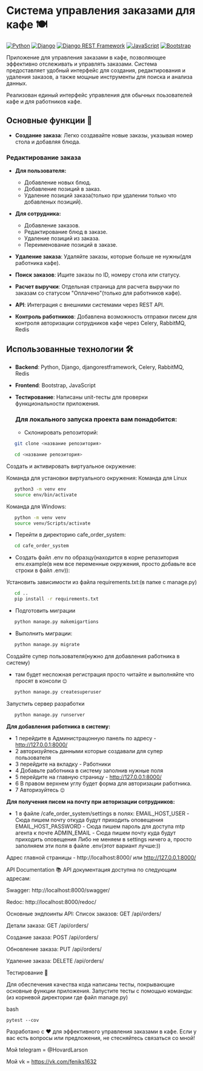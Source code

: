 # Система управления заказами для кафе 🍽️

[![Python](https://img.shields.io/badge/-Python-464646?style=flat-square&logo=Python)](https://www.python.org/)
[![Django](https://img.shields.io/badge/-Django-464646?style=flat-square&logo=Django)](https://www.djangoproject.com/)
[![Django REST Framework](https://img.shields.io/badge/-Django%20REST%20Framework-464646?style=flat-square&logo=Django%20REST%20Framework)](https://www.django-rest-framework.org/)
[![JavaScript](https://img.shields.io/badge/-JavaScript-464646?style=flat-square&logo=JavaScript)](https://learn.javascript.ru/)
[![Bootstrap](https://img.shields.io/badge/-Bootstrap-464646?style=flat-square&logo=Bootstrap)](https://getbootstrap.com/)

Приложение для управления заказами в кафе, позволяющее эффективно отслеживать и управлять заказами. Система предоставляет удобный интерфейс для создания, редактирования и удаления заказов, а также мощные инструменты для поиска и анализа данных.

Реализован единый интерфейс управления для обычных поьзователей кафе и для работников кафе.

## Основные функции 🌟

- **Создание заказа**: Легко создавайте новые заказы, указывая номер стола и добавляя блюда.
### Редактирование заказа

- **Для пользователя:**
  - Добавление новых блюд.
  - Добавление позиций в заказ.
  - Удаление позиций заказа(только при удалении только что добавленых позиций).

- **Для сотрудника:**
  - Добавление заказов.
  - Редактирование блюд в заказе.
  - Удаление позиций из заказа.
  - Переименование позиций в заказе.
- **Удаление заказа**: Удаляйте заказы, которые больше не нужны(для работника кафе).
- **Поиск заказов**: Ищите заказы по ID, номеру стола или статусу.
- **Расчет выручки**: Отдельная страница для расчета выручки по заказам со статусом "Оплачено"(только для работников кафе).
- **API**: Интеграция с внешними системами через REST API.
- **Контроль работников**: Добавлена возможность отправки писем для контроля авторизации сотрудников кафе через Celery, RabbitMQ, Redis

## Использованные технологии 🛠️

- **Backend**: Python, Django, djangorestframework, Celery, RabbitMQ, Redis
- **Frontend**: Bootstrap, JavaScript
- **Тестирование**: Написаны unit-тесты для проверки функциональности приложения.

  ### Для локального запуска проекта вам понадобится:
  - Склонировать репозиторий:

```bash
   git clone <название репозитория>
```

```bash
   cd <название репозитория> 
```

Cоздать и активировать виртуальное окружение:

Команда для установки виртуального окружения:
Команда для Linux
```bash
   python3 -m venv env
   source env/bin/activate
```

Команда для Windows:

```bash
   python -m venv venv
   source venv/Scripts/activate
```

- Перейти в директорию cafe_order_system:

```bash
   cd cafe_order_system
```

- Создать файл .env по образцу(находится в корне репазитория env.example(в нем все переменные окружения, просто добавьте все строки в файл .env)):


Установить зависимости из файла requirements.txt:(в папке с manage.py)

```bash
   cd ..
   pip install -r requirements.txt
```

- Подготовить миграции
```bash
   python manage.py makemigartions
```

- Выполнить миграции:
```bash
   python manage.py migrate
```

Создайте супер пользователя(нужно для добавления работника в систему)
- там будет несложная регистрация просто читайте и выполняйте что просят в консоли `😊`
```bash
   python manage.py createsuperuser
```
Запустить сервер разработки

```bash
   python manage.py runserver
```

**Для добавления работника в систему:**
- 1 перейдите в Администрацонную панель по адресу - http://127.0.0.1:8000/
- 2 авторизуйтесь данными которые создавали для супер пользователя
- 3 перейдите на вкладку - Работники
- 4 Добавьте работника в систему заполнив нужные поля
- 5 перейдите на главную страницу - http://127.0.0.1:8000/
- 6 В правом верхнем углу будет форма для авторизации работника.
- 7 Авторизуйтесь `😊`
  
**Для получения писем на почту при авторизации сотрудников:**
- 1 в файле /cafe_order_system/settings в полях:
 EMAIL_HOST_USER - Сюда пишем почту откуда будут приходить оповещения
 EMAIL_HOST_PASSWORD - Сюда пишем пароль для доступа mtp агента к почте
 ADMIN_EMAIL - Сюда пишем почту куда будут приходить оповещения
Либо не меняем в settings ничего а, просто заполняем эти поля в файле .env(этот вариант лучше:))

 Адрес главной страницы - http://localhost:8000/ или http://127.0.0.1:8000/
 
API Documentation 📚
API документация доступна по следующим адресам:

Swagger: http://localhost:8000/swagger/

Redoc: http://localhost:8000/redoc/

Основные эндпоинты API:
Список заказов: GET /api/orders/

Детали заказа: GET /api/orders/<id>

Создание заказа: POST /api/orders/

Обновление заказа: PUT /api/orders/<id>

Удаление заказа: DELETE /api/orders/<id>

Тестирование 🧪

Для обеспечения качества кода написаны тесты, покрывающие основные функции приложения. Запустите тесты с помощью команды:(из корневой директории где файл manage.py)

bash
```
pytest --cov
```
Разработано с ❤️ для эффективного управления заказами в кафе. Если у вас есть вопросы или предложения, не стесняйтесь связаться со мной!


Мой telegram = @HovardLarson

Мой vk = https://vk.com/feniks1632
